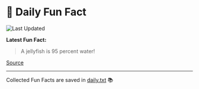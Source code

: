 # 🌟 Daily Fun Fact

![Last Updated](https://img.shields.io/badge/Last_Updated-2025_05_31-blue?style=flat-square)

**Latest Fun Fact:**

> A jellyfish is 95 percent water!

[Source](http://www.djtech.net/humor/useless_facts.htm)

---

Collected Fun Facts are saved in [daily.txt](daily.txt) 📚
